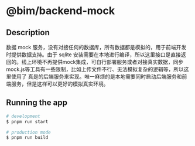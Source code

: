 # @bim/backend-mock

## Description

数据 mock 服务，没有对接任何的数据库，所有数据都是模拟的，用于前端开发时提供数据支持。由于 sqlite 安装需要在本地进行编译，所以这里接口是直接返回的。线上环境不再提供mock集成，可自行部署服务或者对接真实数据，同步 mock.js等工具有一些限制，比如上传文件不行、无法模拟复杂的逻辑等，所以这里使用了 真是的后端服务来实现。唯一麻烦的是本地需要同时启动后端服务和前端服务，但是这样可以更好的模拟真实环境。

## Running the app

```bash
# development
$ pnpm run start

# production mode
$ pnpm run build
```
